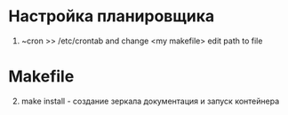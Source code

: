 # Настройка планировщика
1. ~cron >> /etc/crontab
    and change \<my makefile\> edit path to file

# Makefile
2. make install - создание зеркала документация и запуск контейнера
